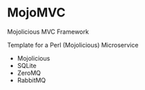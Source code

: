 # MojoMVC
Mojolicious MVC Framework

Template for a Perl (Mojolicious) Microservice

- Mojolicious
- SQLite
- ZeroMQ
- RabbitMQ
